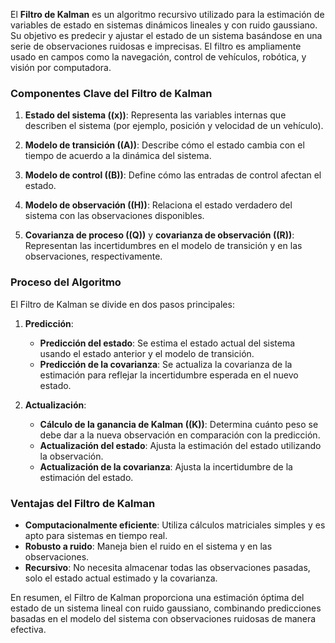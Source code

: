 El **Filtro de Kalman** es un algoritmo recursivo utilizado para la estimación de variables de estado en sistemas dinámicos lineales y con ruido gaussiano. Su objetivo es predecir y ajustar el estado de un sistema basándose en una serie de observaciones ruidosas e imprecisas. El filtro es ampliamente usado en campos como la navegación, control de vehículos, robótica, y visión por computadora.

### Componentes Clave del Filtro de Kalman

1. **Estado del sistema (\(x\))**: Representa las variables internas que describen el sistema (por ejemplo, posición y velocidad de un vehículo).
   
2. **Modelo de transición (\(A\))**: Describe cómo el estado cambia con el tiempo de acuerdo a la dinámica del sistema.

3. **Modelo de control (\(B\))**: Define cómo las entradas de control afectan el estado.

4. **Modelo de observación (\(H\))**: Relaciona el estado verdadero del sistema con las observaciones disponibles.

5. **Covarianza de proceso (\(Q\))** y **covarianza de observación (\(R\))**: Representan las incertidumbres en el modelo de transición y en las observaciones, respectivamente.

### Proceso del Algoritmo

El Filtro de Kalman se divide en dos pasos principales:

1. **Predicción**:
   - **Predicción del estado**: Se estima el estado actual del sistema usando el estado anterior y el modelo de transición.
   - **Predicción de la covarianza**: Se actualiza la covarianza de la estimación para reflejar la incertidumbre esperada en el nuevo estado.

  

2. **Actualización**:
   - **Cálculo de la ganancia de Kalman (\(K\))**: Determina cuánto peso se debe dar a la nueva observación en comparación con la predicción.
   - **Actualización del estado**: Ajusta la estimación del estado utilizando la observación.
   - **Actualización de la covarianza**: Ajusta la incertidumbre de la estimación del estado.



### Ventajas del Filtro de Kalman

- **Computacionalmente eficiente**: Utiliza cálculos matriciales simples y es apto para sistemas en tiempo real.
- **Robusto a ruido**: Maneja bien el ruido en el sistema y en las observaciones.
- **Recursivo**: No necesita almacenar todas las observaciones pasadas, solo el estado actual estimado y la covarianza.

En resumen, el Filtro de Kalman proporciona una estimación óptima del estado de un sistema lineal con ruido gaussiano, combinando predicciones basadas en el modelo del sistema con observaciones ruidosas de manera efectiva.
